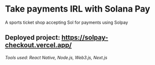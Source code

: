 # Take payments IRL with Solana Pay

A sports ticket shop accepting Sol for payments using Solpay

## Deployed project: https://solpay-checkout.vercel.app/           

###### Tools used: React Native, Node.js, Web3.js, Next.js

